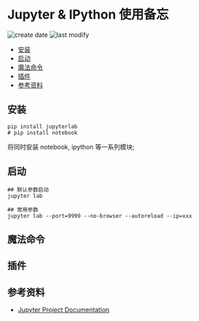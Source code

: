 Jupyter & IPython 使用备忘
===
<!--START_SECTION:badge-->

![create date](https://img.shields.io/static/v1?label=create%20date&message=2022-12-xx&label_color=gray&color=lightsteelblue&style=flat-square)
![last modify](https://img.shields.io/static/v1?label=last%20modify&message=2025-07-08%2016%3A53%3A13&label_color=gray&color=thistle&style=flat-square)

<!--END_SECTION:badge-->
<!--info
top: false
hidden: false
-->

<!-- TOC -->
- [安装](#安装)
- [启动](#启动)
- [魔法命令](#魔法命令)
- [插件](#插件)
- [参考资料](#参考资料)
<!-- TOC -->

## 安装
```shell
pip install jupyterlab
# pip install notebook
```
将同时安装 notebook, ipython 等一系列模块;

## 启动
```shell
## 默认参数启动
jupyter lab

## 常用参数
jupyter lab --port=9999 --no-browser --autoreload --ip=xxx
```

## 魔法命令

## 插件

## 参考资料
- [Jupyter Project Documentation](https://docs.jupyter.org/en/latest/)
